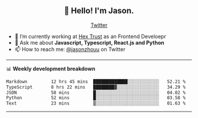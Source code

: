 <h2 align="center">👋 Hello! I'm Jason.</h2>
<p align="center">
  <a href="https://twitter.com/jasonzhouu">Twitter</a>
</p>


- 🔭 I’m currently working at [Hex Trust](https://hextrust.com/) as an Frontend Develoepr
- 💬 Ask me about **Javascript, Typescript, React.js and Python**
- 📫 How to reach me: [@jasonzhouu](https://twitter.com/jasonzhouu) on Twitter

-------

📊 **Weekly development breakdown**
<!--START_SECTION:waka-->

```txt
Markdown         12 hrs 45 mins  █████████████░░░░░░░░░░░░   52.21 %
TypeScript       8 hrs 22 mins   ████████▓░░░░░░░░░░░░░░░░   34.29 %
JSON             58 mins         █░░░░░░░░░░░░░░░░░░░░░░░░   04.02 %
Python           52 mins         █░░░░░░░░░░░░░░░░░░░░░░░░   03.58 %
Text             23 mins         ▒░░░░░░░░░░░░░░░░░░░░░░░░   01.63 %
```

<!--END_SECTION:waka-->

-------
